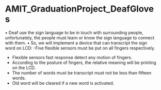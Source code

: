 # AMIT_GraduationProject_DeafGloves
• Deaf use the sign language to be in touch with surrounding people, 
unfortunately, the people must learn or know the sign language to 
connect with them.
• So, we will implement a device that can transcript the sign word on 
LCD:
-Five flexible sensors must be put on all fingers respectively.
- Flexible sensors fast response detect any motion of fingers.
- According to the posture of fingers, the relative meaning will 
be printing on the LCD.
- The number of words must be transcript must not be less than 
fifteen words.
- Old word will be cleared if a new word is activated.
